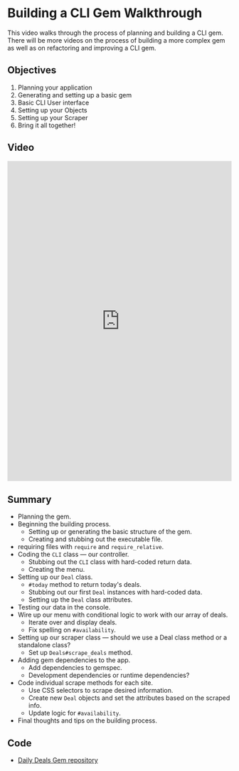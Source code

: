 # Building a CLI Gem Walkthrough
This video walks through the process of planning and building a CLI gem. There will be more videos on the process of building a more complex gem as well as on refactoring and improving a CLI gem.

## Objectives
1. Planning your application
2. Generating and setting up a basic gem
3. Basic CLI User interface
4. Setting up your Objects
5. Setting up your Scraper
6. Bring it all together!

## Video
<iframe width="100%" height="720" src="https://www.youtube.com/embed/_lDExWIhYKI?rel=0&amp;showinfo=0" frameborder="0" allowfullscreen></iframe>

## Summary
- Planning the gem.
- Beginning the building process.
  + Setting up or generating the basic structure of the gem.
  + Creating and stubbing out the executable file.
- requiring files with `require` and `require_relative`.
- Coding the `CLI` class — our controller.
  + Stubbing out the `CLI` class with hard-coded return data.
  + Creating the menu.
- Setting up our `Deal` class.
  + `#today` method to return today's deals.
  + Stubbing out our first `Deal` instances with hard-coded data.
  + Setting up the `Deal` class attributes.
- Testing our data in the console.
- Wire up our menu with conditional logic to work with our array of deals.
  + Iterate over and display deals.
  + Fix spelling on `#availability`.
- Setting up our scraper class — should we use a Deal class method or a standalone class?
  + Set up `Deals#scrape_deals` method.
- Adding gem dependencies to the app.
  + Add dependencies to gemspec.
  + Development dependencies or runtime dependencies?
- Code individual scrape methods for each site.
  + Use CSS selectors to scrape desired information.
  + Create new `Deal` objects and set the attributes based on the scraped info.
  + Update logic for `#availability`.
- Final thoughts and tips on the building process.

## Code
- [Daily Deals Gem repository](https://github.com/learn-co-curriculum/daily_deal)


